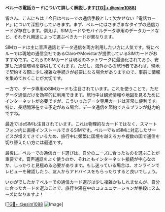 **ペルーの電話カードについて詳しく解説します[[TG💪+ @esim1088](https://t.me/s/esim1088)]**

皆さん、こんにちは！今日はペルーでの通信手段として欠かせない「電話カード」について深掘りしていきます。まず、ペルーにはさまざまなタイプの通信カードが存在します。例えば、SIMカードやモバイルデータ専用のデータカードなど、それぞれ用途によって選ぶべきカードが異なります。

SIMカードは主に音声通話とデータ通信を両方利用したい方に人気です。特にペルーでは現地の通信会社であるClaroやMovistarが提供しているSIMカードがおすすめです。これらのSIMカードは現地のネットワークに最適化されており、安定した通信環境を提供してくれます。ただし、海外からの旅行者であれば、現地で契約する際に少し複雑な手続きが必要になる場合がありますので、事前に情報を集めておくことが大切です。

一方で、データ専用のSIMカードも注目されています。これを使うことで、ただデータ通信だけを効率的に利用できます。旅行中は観光情報や地図を見るためにインターネットが必要ですが、こういったデータ専用カードは非常に便利です。特に、長期間滞在する予定がある場合、データ通信を節約できるプランが魅力的ですね。

最近ではeSIMも注目されています。これは物理的なカードではなく、スマートフォン内に直接インストールできるSIMです。ペルーでもeSIMに対応したサービスが増えてきているため、旅行中に頻繁に国境を越える方や複数の国で通信を切り替えたい方には最適です。

最後に、ペルーでの通信カード選びは、自分のニーズに合ったものを選ぶことが重要です。音声通話をよく使うのか、それともインターネット接続が中心なのか、しっかりと見極める必要があります。もし迷っている場合は、オンラインでレビューを確認したり、友人からアドバイスをもらったりすると良いでしょう。

いかがでしたか？ペルーでの通信カード選びは少し複雑かもしれませんが、自分に合ったカードを選ぶことで、旅行や滞在中のコミュニケーションが格段にスムーズになりますよ！

[[TG💪+ @esim1088](https://t.me/s/esim1088) ![Image](https://i.postimg.cc/Y0z9fWf4/image.png)]
